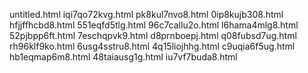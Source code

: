 untitled.html
iqi7qo72kvg.html
pk8kul7nvo8.html
0ip8kujb308.html
hfjjffhcbd8.html
551eqfd5tlg.html
96c7callu2o.html
l6hama4mlg8.html
52pjbpp6ft.html
7eschqpvk9.html
d8prnboepj.html
q08fubsd7ug.html
rh96klf9ko.html
6usg4sstru8.html
4q15liojhhg.html
c9uqia6f5ug.html
hb1eqmap6m8.html
48taiausg1g.html
iu7vf7buda8.html